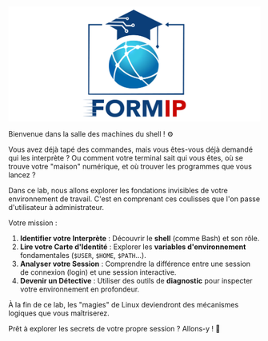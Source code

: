 ![Formip](../assets/formip_logo_padded.png)

Bienvenue dans la salle des machines du shell ! ⚙️

Vous avez déjà tapé des commandes, mais vous êtes-vous déjà demandé qui les interprète ? Ou comment votre terminal sait qui vous êtes, où se trouve votre "maison" numérique, et où trouver les programmes que vous lancez ?

Dans ce lab, nous allons explorer les fondations invisibles de votre environnement de travail. C'est en comprenant ces coulisses que l'on passe d'utilisateur à administrateur.

Votre mission :
1.  **Identifier votre Interprète** : Découvrir le **shell** (comme Bash) et son rôle.
2.  **Lire votre Carte d'Identité** : Explorer les **variables d'environnement** fondamentales (`$USER`, `$HOME`, `$PATH`...).
3.  **Analyser votre Session** : Comprendre la différence entre une session de connexion (login) et une session interactive.
4.  **Devenir un Détective** : Utiliser des outils de **diagnostic** pour inspecter votre environnement en profondeur.

À la fin de ce lab, les "magies" de Linux deviendront des mécanismes logiques que vous maîtriserez.

Prêt à explorer les secrets de votre propre session ? Allons-y ! 🚀